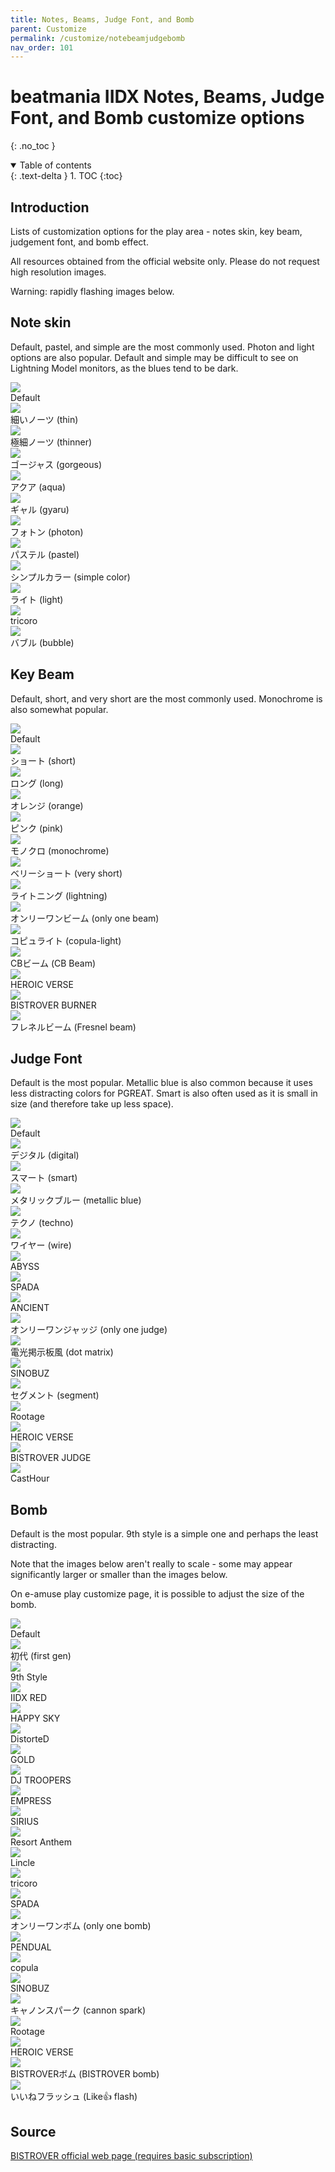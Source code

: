 ```yaml
---
title: Notes, Beams, Judge Font, and Bomb
parent: Customize
permalink: /customize/notebeamjudgebomb
nav_order: 101
---
```


# beatmania IIDX Notes, Beams, Judge Font, and Bomb customize options
{: .no_toc }

<details open markdown="block">
  <summary>
    Table of contents
  </summary>
  {: .text-delta }
1. TOC
{:toc}
</details>

## Introduction

Lists of customization options for the play area - notes skin, key beam, judgement font, and bomb effect.

All resources obtained from the official website only. Please do not request high resolution images.

Warning: rapidly flashing images below.

## Note skin

Default, pastel, and simple are the most commonly used. Photon and light options are also popular. Default and simple may be difficult to see on Lightning Model monitors, as the blues tend to be dark.

<div>
  <div class="customize">
      <div class="customize_img"><img src="/assets/img/shop/note/default.jpg"></div>
      <div class="customize_label">Default</div>
  </div>
  <div class="customize">
      <div class="customize_img"><img src="/assets/img/shop/note/006.jpg"></div>
      <div class="customize_label">細いノーツ (thin)</div>
  </div>
  <div class="customize">
      <div class="customize_img"><img src="/assets/img/shop/note/005.jpg"></div>
      <div class="customize_label">極細ノーツ (thinner)</div>
  </div>
  <div class="customize">
      <div class="customize_img"><img src="/assets/img/shop/note/010.jpg"></div>
      <div class="customize_label">ゴージャス (gorgeous)</div>
  </div>
  <div class="customize">
      <div class="customize_img"><img src="/assets/img/shop/note/009.jpg"></div>
      <div class="customize_label">アクア (aqua)</div>
  </div>
  <div class="customize">
      <div class="customize_img"><img src="/assets/img/shop/note/011.jpg"></div>
      <div class="customize_label">ギャル (gyaru)</div>
  </div>
  <div class="customize">
      <div class="customize_img"><img src="/assets/img/shop/note/004.jpg"></div>
      <div class="customize_label">フォトン (photon)</div>
  </div>
  <div class="customize">
      <div class="customize_img"><img src="/assets/img/shop/note/003.jpg"></div>
      <div class="customize_label">パステル (pastel)</div>
  </div>
  <div class="customize">
      <div class="customize_img"><img src="/assets/img/shop/note/001.jpg"></div>
      <div class="customize_label">シンプルカラー (simple color)</div>
  </div>
  <div class="customize">
      <div class="customize_img"><img src="/assets/img/shop/note/002.jpg"></div>
      <div class="customize_label">ライト (light)</div>
  </div>
  <div class="customize">
      <div class="customize_img"><img src="/assets/img/shop/note/007.jpg"></div>
      <div class="customize_label">tricoro</div>
  </div>
  <div class="customize">
      <div class="customize_img"><img src="/assets/img/shop/note/008.jpg"></div>
      <div class="customize_label">バブル (bubble)</div>
  </div>
  <div style="clear:both;"></div>
</div>

## Key Beam

Default, short, and very short are the most commonly used. Monochrome is also somewhat popular.

<div>
<div class="customize">
    <div class="customize_img"><img src="/assets/img/shop/beam/default.jpg" /></div>
    <div class="customize_label">Default</div>
</div>
<div class="customize">
    <div class="customize_img"><img src="/assets/img/shop/beam/011.jpg" /></div>
    <div class="customize_label">ショート (short)</div>
</div>
<div class="customize">
    <div class="customize_img"><img src="/assets/img/shop/beam/009.jpg" /></div>
    <div class="customize_label">ロング (long)</div>
</div>
<div class="customize">
    <div class="customize_img"><img src="/assets/img/shop/beam/006.jpg" /></div>
    <div class="customize_label">オレンジ (orange)</div>
</div>
<div class="customize">
    <div class="customize_img"><img src="/assets/img/shop/beam/003.jpg" /></div>
    <div class="customize_label">ピンク (pink)</div>
</div>
<div class="customize">
    <div class="customize_img"><img src="/assets/img/shop/beam/007.jpg" /></div>
    <div class="customize_label">モノクロ (monochrome)</div>
</div>
<div class="customize">
    <div class="customize_img"><img src="/assets/img/shop/beam/008.jpg" /></div>
    <div class="customize_label">ベリーショート (very short)</div>
</div>
<div class="customize">
    <div class="customize_img"><img src="/assets/img/shop/beam/001.jpg" /></div>
    <div class="customize_label">ライトニング (lightning)</div>
</div>
<div class="customize">
    <div class="customize_img"><img src="/assets/img/shop/beam/005.jpg" /></div>
    <div class="customize_label">オンリーワンビーム (only one beam)</div>
</div>
<div class="customize">
    <div class="customize_img"><img src="/assets/img/shop/beam/002.jpg" /></div>
    <div class="customize_label">コピュライト (copula-light)</div>
</div>
<div class="customize">
    <div class="customize_img"><img src="/assets/img/shop/beam/010.jpg" /></div>
    <div class="customize_label">CBビーム (CB Beam)</div>
</div>
<div class="customize">
    <div class="customize_img"><img src="/assets/img/shop/beam/012.jpg" /></div>
    <div class="customize_label">HEROIC VERSE</div>
</div>
<div class="customize">
    <div class="customize_img"><img src="/assets/img/shop/beam/004.jpg" /></div>
    <div class="customize_label">BISTROVER BURNER</div>
</div>
<div class="customize">
    <div class="customize_img"><img src="/assets/img/shop/beam/013.jpg" /></div>
    <div class="customize_label">フレネルビーム (Fresnel beam)</div>
</div>
<div style="clear:both;"></div>
</div>

## Judge Font

Default is the most popular. Metallic blue is also common because it uses less distracting colors for PGREAT. Smart is also often used as it is small in size (and therefore take up less space).

<div>
    <div class="customize">
        <div class="customize_img"><img src="/assets/img/shop/judge/default.gif" /></div>
        <div class="customize_label">Default</div>
    </div>
    <div class="customize">
        <div class="customize_img"><img src="/assets/img/shop/judge/005.gif" /></div>
        <div class="customize_label">デジタル (digital)</div>
    </div>
    <div class="customize">
        <div class="customize_img"><img src="/assets/img/shop/judge/002.gif" /></div>
        <div class="customize_label">スマート (smart)</div>
    </div>
    <div class="customize">
        <div class="customize_img"><img src="/assets/img/shop/judge/015.gif" /></div>
        <div class="customize_label">メタリックブルー (metallic blue)</div>
    </div>
    <div class="customize">
        <div class="customize_img"><img src="/assets/img/shop/judge/007.gif" /></div>
        <div class="customize_label">テクノ (techno)</div>
    </div>
    <div class="customize">
        <div class="customize_img"><img src="/assets/img/shop/judge/011.gif" /></div>
        <div class="customize_label">ワイヤー (wire)</div>
    </div>
    <div class="customize">
        <div class="customize_img"><img src="/assets/img/shop/judge/010.gif" /></div>
        <div class="customize_label">ABYSS</div>
    </div>
    <div class="customize">
        <div class="customize_img"><img src="/assets/img/shop/judge/008.gif" /></div>
        <div class="customize_label">SPADA</div>
    </div>
    <div class="customize">
        <div class="customize_img"><img src="/assets/img/shop/judge/006.gif" /></div>
        <div class="customize_label">ANCIENT</div>
    </div>
    <div class="customize">
        <div class="customize_img"><img src="/assets/img/shop/judge/004.gif" /></div>
        <div class="customize_label">オンリーワンジャッジ (only one judge)</div>
    </div>
    <div class="customize">
        <div class="customize_img"><img src="/assets/img/shop/judge/009.gif" /></div>
        <div class="customize_label">電光掲示板風 (dot matrix)</div>
    </div>
    <div class="customize">
        <div class="customize_img"><img src="/assets/img/shop/judge/003.gif" /></div>
        <div class="customize_label">SINOBUZ</div>
    </div>
    <div class="customize">
        <div class="customize_img"><img src="/assets/img/shop/judge/014.gif" /></div>
        <div class="customize_label">セグメント (segment)</div>
    </div>
    <div class="customize">
        <div class="customize_img"><img src="/assets/img/shop/judge/013.gif" /></div>
        <div class="customize_label">Rootage</div>
    </div>
    <div class="customize">
        <div class="customize_img"><img src="/assets/img/shop/judge/001.gif" /></div>
        <div class="customize_label">HEROIC VERSE</div>
    </div>
    <div class="customize">
        <div class="customize_img"><img src="/assets/img/shop/judge/012.gif" /></div>
        <div class="customize_label">BISTROVER JUDGE</div>
    </div>
    <div class="customize">
        <div class="customize_img"><img src="/assets/img/shop/judge/016.gif" /></div>
        <div class="customize_label">CastHour</div>
    </div>
    <div style="clear:both;"></div>
</div>

## Bomb

Default is the most popular. 9th style is a simple one and perhaps the least distracting.

Note that the images below aren't really to scale - some may appear significantly larger or smaller than the images below.

On e-amuse play customize page, it is possible to adjust the size of the bomb.

<div>
    <div class="customize">
        <div class="customize_img"><img src="/assets/img/shop/bomb/default.gif" /></div>
        <div class="customize_label">Default</div>
    </div>
    <div class="customize">
        <div class="customize_img"><img src="/assets/img/shop/bomb/011.gif" /></div>
        <div class="customize_label">初代 (first gen)</div>
    </div>
    <div class="customize">
        <div class="customize_img"><img src="/assets/img/shop/bomb/002.gif" /></div>
        <div class="customize_label">9th Style</div>
    </div>
    <div class="customize">
        <div class="customize_img"><img src="/assets/img/shop/bomb/005.gif" /></div>
        <div class="customize_label">IIDX RED</div>
    </div>
    <div class="customize">
        <div class="customize_img"><img src="/assets/img/shop/bomb/007.gif" /></div>
        <div class="customize_label">HAPPY SKY</div>
    </div>
    <div class="customize">
        <div class="customize_img"><img src="/assets/img/shop/bomb/013.gif" /></div>
        <div class="customize_label">DistorteD</div>
    </div>
    <div class="customize">
        <div class="customize_img"><img src="/assets/img/shop/bomb/006.gif" /></div>
        <div class="customize_label">GOLD</div>
    </div>
    <div class="customize">
        <div class="customize_img"><img src="/assets/img/shop/bomb/019.gif" /></div>
        <div class="customize_label">DJ TROOPERS</div>
    </div>
    <div class="customize">
        <div class="customize_img"><img src="/assets/img/shop/bomb/020.gif" /></div>
        <div class="customize_label">EMPRESS</div>
    </div>
    <div class="customize">
        <div class="customize_img"><img src="/assets/img/shop/bomb/014.gif" /></div>
        <div class="customize_label">SIRIUS</div>
    </div>
    <div class="customize">
        <div class="customize_img"><img src="/assets/img/shop/bomb/015.gif" /></div>
        <div class="customize_label">Resort Anthem</div>
    </div>
    <div class="customize">
        <div class="customize_img"><img src="/assets/img/shop/bomb/003.gif" /></div>
        <div class="customize_label">Lincle</div>
    </div>
    <div class="customize">
        <div class="customize_img"><img src="/assets/img/shop/bomb/021.gif" /></div>
        <div class="customize_label">tricoro</div>
    </div>
    <div class="customize">
        <div class="customize_img"><img src="/assets/img/shop/bomb/012.gif" /></div>
        <div class="customize_label">SPADA</div>
    </div>
    <div class="customize">
        <div class="customize_img"><img src="/assets/img/shop/bomb/001.gif" /></div>
        <div class="customize_label">オンリーワンボム (only one bomb)</div>
    </div>
    <div class="customize">
        <div class="customize_img"><img src="/assets/img/shop/bomb/016.gif" /></div>
        <div class="customize_label">PENDUAL</div>
    </div>
    <div class="customize">
        <div class="customize_img"><img src="/assets/img/shop/bomb/010.gif" /></div>
        <div class="customize_label">copula</div>
    </div>
    <div class="customize">
        <div class="customize_img"><img src="/assets/img/shop/bomb/009.gif" /></div>
        <div class="customize_label">SINOBUZ</div>
    </div>
    <div class="customize">
        <div class="customize_img"><img src="/assets/img/shop/bomb/004.gif" /></div>
        <div class="customize_label">キャノンスパーク (cannon spark)</div>
    </div>
    <div class="customize">
        <div class="customize_img"><img src="/assets/img/shop/bomb/018.gif" /></div>
        <div class="customize_label">Rootage</div>
    </div>
    <div class="customize">
        <div class="customize_img"><img src="/assets/img/shop/bomb/017.gif" /></div>
        <div class="customize_label">HEROIC VERSE</div>
    </div>
    <div class="customize">
        <div class="customize_img"><img src="/assets/img/shop/bomb/008.gif" /></div>
        <div class="customize_label">BISTROVERボム (BISTROVER bomb)</div>
    </div>
    <div class="customize">
        <div class="customize_img"><img src="/assets/img/shop/bomb/022.gif" /></div>
        <div class="customize_label">いいねフラッシュ (Like👍 flash)</div>
    </div>
    <div style="clear:both;"></div>
</div>

## Source

[BISTROVER official web page (requires basic subscription)](https://p.eagate.573.jp/game/2dx/28/room/c_index.html?kind=8)